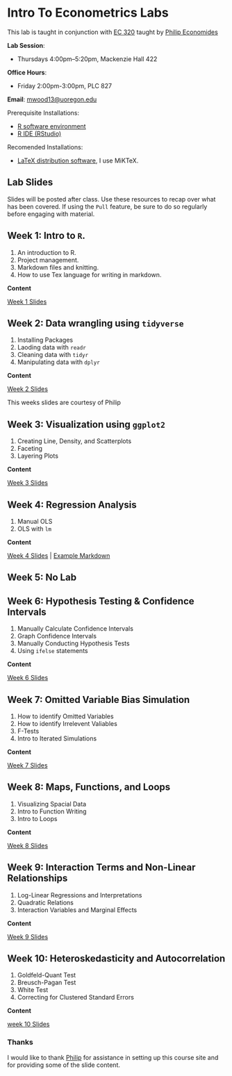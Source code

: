 # Intro To Econometrics Labs

This lab is taught in conjunction with [EC 320](https://github.com/peconomi/EC320_Econometrics) taught by [Philip Economides](https://philip-economides.com/)

**Lab Session**: 
- Thursdays 4:00pm–5:20pm, Mackenzie Hall 422

**Office Hours**: 
- Friday 2:00pm-3:00pm, PLC 827

**Email**: mwood13@uoregon.edu

Prerequisite Installations:

- [R software environment](https://www.r-project.org/)
- [R IDE (RStudio)](https://www.rstudio.com/products/rstudio/download/#download)

Recomended Installations:

- [LaTeX distribution software](https://www.latex-project.org/get/#tex-distributions), I use MiKTeX.

## Lab Slides

Slides will be posted after class. Use these resources to recap over what has been covered. If using the `Pull` feature, be sure to do so regularly before engaging with material. 

## Week 1: Intro to `R`.

1. An introduction to R.
2. Project management.
3. Markdown files and knitting. 
4. How to use Tex language for writing in markdown. 

**Content**

[Week 1 Slides](https://github.com/mwood13/Winter_22_EC_320_Labs/files/7824036/Week.1.Lab.pdf) 

## Week 2: Data wrangling using `tidyverse`

1. Installing Packages
2. Laoding data with `readr`
3. Cleaning data with `tidyr`
4. Manipulating data with `dplyr`

**Content**

[Week 2 Slides](https://github.com/mwood13/Winter_22_EC_320_Labs/files/7835784/Week.2.Lab.pdf) 

This weeks slides are courtesy of Philip


## Week 3: Visualization using `ggplot2`

1. Creating Line, Density, and Scatterplots
2. Faceting
3. Layering Plots

**Content**

[Week 3 Slides](https://github.com/mwood13/Winter_22_EC_320_Labs/files/7907453/Week.3.Lab.pdf) 

## Week 4: Regression Analysis

1. Manual OLS
2. OLS with `lm`

**Content**

[Week 4 Slides](https://github.com/mwood13/Winter_22_EC_320_Labs/files/7954506/Week.4.Lab.pdf) | [Example Markdown](https://github.com/mwood13/Winter_22_EC_320_Labs/blob/main/Slides/Week%204%20Code.Rmd)


## Week 5: No Lab

## Week 6: Hypothesis Testing & Confidence Intervals

1. Manually Calculate Confidence Intervals
2. Graph Confidence Intervals
3. Manually Conducting Hypothesis Tests
4. Using `ifelse` statements

**Content**

[Week 6 Slides](https://github.com/mwood13/Winter_22_EC_320_Labs/files/8037856/Week.6.Lab.pdf) 

## Week 7: Omitted Variable Bias Simulation

1. How to identify Omitted Variables
2. How to identify Irrelevent Valiables
3. F-Tests 
4. Intro to Iterated Simulations

**Content**

[Week 7 Slides](https://github.com/mwood13/Winter_22_EC_320_Labs/files/8181550/Week.7.Lab.pdf)


## Week 8: Maps, Functions, and Loops

1. Visualizing Spacial Data
2. Intro to Function Writing
3. Intro to Loops

**Content**

[Week 8 Slides](https://github.com/mwood13/Winter_22_EC_320_Labs/files/8181553/Week.8.Lab.pdf)


## Week 9: Interaction Terms and Non-Linear Relationships

1. Log-Linear Regressions and Interpretations
2. Quadratic Relations 
3. Interaction Variables and Marginal Effects

**Content**

[Week 9 Slides](https://github.com/mwood13/Winter_22_EC_320_Labs/files/8181563/Week.9.Lab.pdf)


## Week 10: Heteroskedasticity and Autocorrelation

1. Goldfeld-Quant Test
2. Breusch-Pagan Test
3. White Test
4. Correcting for Clustered Standard Errors

**Content**

[week 10 Slides](https://github.com/mwood13/Winter_22_EC_320_Labs/blob/main/Slides/Week%2010%20Lab.pdf)


### Thanks

I would like to thank [Philip](https://philip-economides.com/) for assistance in setting up this course site and for providing some of the slide content. 
